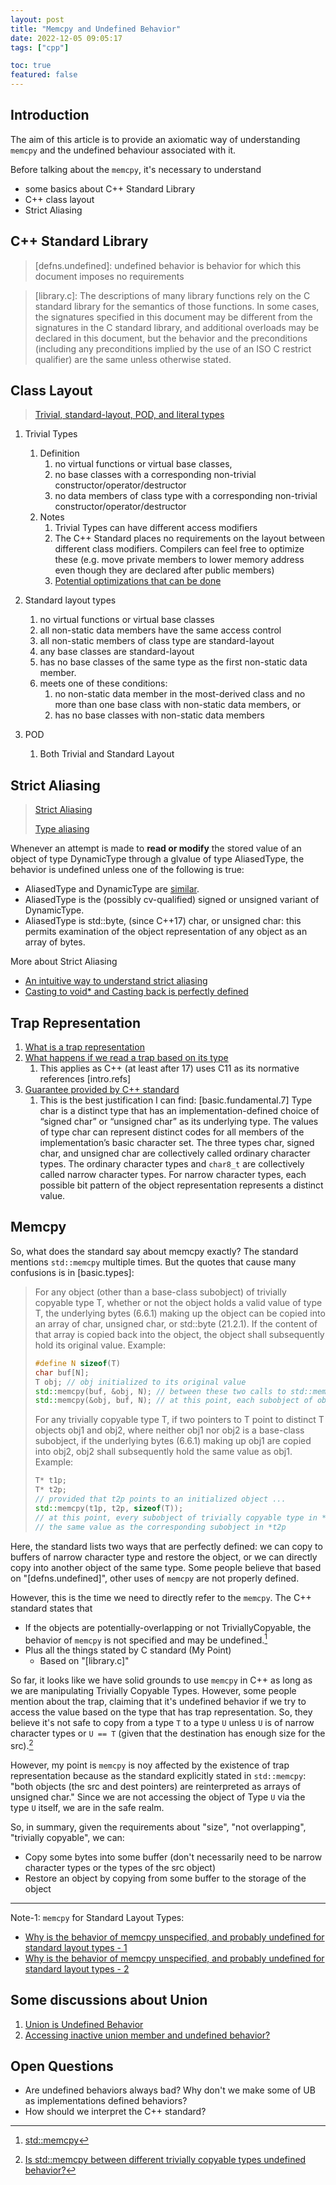```yaml
---
layout: post
title: "Memcpy and Undefined Behavior"
date: 2022-12-05 09:05:17
tags: ["cpp"]

toc: true
featured: false
---
```


## Introduction

The aim of this article is to provide an axiomatic way of understanding `memcpy` and the undefined behaviour associated with it.

Before talking about the `memcpy`, it's necessary to understand
- some basics about C++ Standard Library
- C++ class layout
- Strict Aliasing


## C++ Standard Library

> \[defns.undefined\]: undefined behavior is behavior for which this document imposes no requirements

> \[library.c\]: The descriptions of many library functions rely on the C standard library for the semantics of those functions. In some cases, the signatures specified in this document may be different from the signatures in the C standard library, and additional overloads may be declared in this document, but the behavior and the preconditions (including any preconditions implied by the use of an ISO C restrict qualifier) are the same unless otherwise stated.


## Class Layout

> [Trivial, standard-layout, POD, and literal types](https://learn.microsoft.com/en-us/cpp/cpp/trivial-standard-layout-and-pod-types?view=msvc-170)

1. Trivial Types
   1. Definition
      1. no virtual functions or virtual base classes,
      2. no base classes with a corresponding non-trivial constructor/operator/destructor
      3. no data members of class type with a corresponding non-trivial constructor/operator/destructor
   2. Notes
      1. Trivial Types can have different access modifiers
      2. The C++ Standard places no requirements on the layout between different class modifiers. Compilers can feel free to optimize these (e.g. move private members to lower memory address even though they are declared after public members)
      3. [Potential optimizations that can be done](https://stackoverflow.com/a/52745420)

2. Standard layout types
   1. no virtual functions or virtual base classes
   2. all non-static data members have the same access control
   3. all non-static members of class type are standard-layout
   4. any base classes are standard-layout
   5. has no base classes of the same type as the first non-static data member.
   6. meets one of these conditions:
      1. no non-static data member in the most-derived class and no more than one base class with non-static data members, or
      2. has no base classes with non-static data members

3. POD
   1. Both Trivial and Standard Layout


## Strict Aliasing

> [Strict Aliasing](https://en.cppreference.com/w/cpp/language/object#Strict_aliasing)
>
> [Type aliasing](https://en.cppreference.com/w/cpp/language/reinterpret_cast#Type_aliasing)

Whenever an attempt is made to **read or modify** the stored value of an object of type DynamicType through a glvalue of type AliasedType, the behavior is undefined unless one of the following is true:
- AliasedType and DynamicType are [similar](https://en.cppreference.com/w/cpp/language/reinterpret_cast#Type_aliasing).
- AliasedType is the (possibly cv-qualified) signed or unsigned variant of DynamicType.
- AliasedType is std::byte, (since C++17) char, or unsigned char: this permits examination of the object representation of any object as an array of bytes.

More about Strict Aliasing
- [An intuitive way to understand strict aliasing](https://stackoverflow.com/a/98702)
- [Casting to void* and Casting back is perfectly defined](https://stackoverflow.com/a/18929285)


## Trap Representation

1. [What is a trap representation](https://stackoverflow.com/questions/6725809/trap-representation/6725981#6725981)
2. [What happens if we read a trap based on its type](https://www.open-std.org/jtc1/sc22/wg14/www/docs/n2091.htm#problem)
   1. This applies as C++ (at least after 17) uses C11 as its normative references [intro.refs]
3. [Guarantee provided by C++ standard](https://en.cppreference.com/w/cpp/language/object#Object_representation_and_value_representation)
   1. This is the best justification I can find: [basic.fundamental.7] Type char is a distinct type that has an implementation-defined choice of “signed char” or “unsigned char” as its underlying type. The values of type char can represent distinct codes for all members of the implementation’s basic character set. The three types char, signed char, and unsigned char are collectively called ordinary character types. The ordinary character types and `char8_t` are collectively called narrow character types. For narrow character types, each possible bit pattern of the object representation represents a distinct value.


## Memcpy

So, what does the standard say about memcpy exactly? The standard mentions `std::memcpy` multiple times. But the quotes that cause many confusions is in \[basic.types\]:

> For any object (other than a base-class subobject) of trivially copyable type T, whether or not the object holds a valid value of type T, the underlying bytes (6.6.1) making up the object can be copied into an array of char, unsigned char, or std::byte (21.2.1). If the content of that array is copied back into the object, the object shall subsequently hold its original value. Example:
>
> ```c++
> #define N sizeof(T)
> char buf[N];
> T obj; // obj initialized to its original value
> std::memcpy(buf, &obj, N); // between these two calls to std::memcpy, obj might be modified
> std::memcpy(&obj, buf, N); // at this point, each subobject of obj of scalar type holds its original value
> ```
>
> For any trivially copyable type T, if two pointers to T point to distinct T objects obj1 and obj2, where neither obj1 nor obj2 is a base-class subobject, if the underlying bytes (6.6.1) making up obj1 are copied into obj2, obj2 shall subsequently hold the same value as obj1. Example:
>
> ```c++
> T* t1p;
> T* t2p;
> // provided that t2p points to an initialized object ...
> std::memcpy(t1p, t2p, sizeof(T));
> // at this point, every subobject of trivially copyable type in *t1p contains
> // the same value as the corresponding subobject in *t2p
> ```

Here, the standard lists two ways that are perfectly defined: we can copy to buffers of narrow character type and restore the object, or we can directly copy into another object of the same type. Some people believe that based on "[defns.undefined]", other uses of `memcpy` are not properly defined.

However, this is the time we need to directly refer to the `memcpy`. The C++ standard states that
- If the objects are potentially-overlapping or not TriviallyCopyable, the behavior of `memcpy` is not specified and may be undefined.[^1]
- Plus all the things stated by C standard (My Point)
  - Based on "[library.c]"

[^1]: [std::memcpy](https://en.cppreference.com/w/cpp/string/byte/memcpy)


So far, it looks like we have solid grounds to use `memcpy` in C++ as long as we are manipulating Trivially Copyable Types. However, some people mention about the trap, claiming that it's undefined behavior if we try to access the value based on the type that has trap representation. So, they believe it's not safe to copy from a type `T` to a type `U` unless `U` is of narrow character types or `U == T` (given that the destination has enough size for the src).[^2]

[^2]: [Is std::memcpy between different trivially copyable types undefined behavior?](https://stackoverflow.com/questions/51300626/is-stdmemcpy-between-different-trivially-copyable-types-undefined-behavior/)


However, my point is `memcpy` is noy affected by the existence of trap representation because as the standard explicitly stated in `std::memcpy`: "both objects (the src and dest pointers) are reinterpreted as arrays of unsigned char." Since we are not accessing the object of Type `U` via the type `U` itself, we are in the safe realm.

So, in summary, given the requirements about "size", "not overlapping", "trivially copyable", we can:
- Copy some bytes into some buffer (don't necessarily need to be narrow character types or the types of the src object)
- Restore an object by copying from some buffer to the storage of the object

---

Note-1: `memcpy` for Standard Layout Types:
- [Why is the behavior of memcpy unspecified, and probably undefined for standard layout types - 1](https://stackoverflow.com/questions/52871481/can-i-memcpy-objects-data-which-has-standard-layout-compatible-class-in-c11)
- [Why is the behavior of memcpy unspecified, and probably undefined for standard layout types - 2](https://stackoverflow.com/questions/29777492/why-would-the-behavior-of-stdmemcpy-be-undefined-for-objects-that-are-not-triv)


## Some discussions about Union

1. [Union is Undefined Behavior](https://adriann.github.io/undefined_behavior.html)
2. [Accessing inactive union member and undefined behavior?](https://stackoverflow.com/questions/11373203/accessing-inactive-union-member-and-undefined-behavior)


## Open Questions

- Are undefined behaviors always bad? Why don't we make some of UB as implementations defined behaviors?
- How should we interpret the C++ standard?